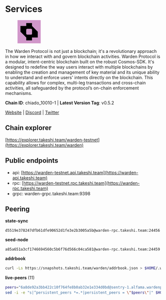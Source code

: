 # Services

<figure><img src="https://github.com/takeshi-val/Logo/raw/main/warden.png" alt=""><figcaption></figcaption></figure>

The Warden Protocol is not just a blockchain; it's a revolutionary approach in how we interact with and govern blockchain activities. Warden Protocol is a modular, intent-centric blockchain built on the robust Cosmos-SDK. It's designed to redefine the way users interact with multiple blockchains by enabling the creation and management of key material and its unique ability to understand and enforce users' intents directly on the blockchain. This capability allows for complex, multi-leg transactions and cross-chain activities, all safeguarded by the protocol’s on-chain enforcement mechanisms.

**Chain ID**: chiado_10010-1 | **Latest Version Tag**: v0.5.2

[Website](https://wardenprotocol.org) | [Discord](https://discord.com/invite/wardenprotocol) | [Twitter](https://twitter.com/wardenprotocol)


## Chain explorer
[https://explorer.takeshi.team/warden-testnet](https://explorer.takeshi.team/warden)

## Public endpoints

* api: [https://warden-testnet.api.takeshi.team](https://warden-api.takeshi.team)
* rpc: [https://warden-testnet.rpc.takeshi.team](https://warden-rpc.takeshi.team)
* grpc: warden-grpc.takeshi.team:9398

## Peering

**state-sync**

```text
d5519e378247dfb61dfe90652d1fe3e2b3005a5b@warden-rpc.takeshi.team:24456
```

**seed-node**

```text
a85a651a3cf1746694560c5b6f76d566c04ca581@warden-rpc.takeshi.team:24459
```

**addrbook**
```bash
curl -Ls https://snapshots.takeshi.team/warden/addrbook.json > $HOME/.warden/config/addrbook.json
```

**live-peers** (11)
```bash
peers="6a8de92a3bb422c10f764fe8b0ab32e1e334d0bd@sentry-1.alfama.wardenprotocol.org:26656,7560460b016ee0867cae5642adace5d011c6c0ae@sentry-2.alfama.wardenprotocol.org:26656,24ad598e2f3fc82630554d98418d26cc3edf28b9@sentry-3.alfama.wardenprotocol.org:26656"
sed -i -e "s|^persistent_peers *=.*|persistent_peers = \"$peers\"|" $HOME/.warden/config/config.toml
```
